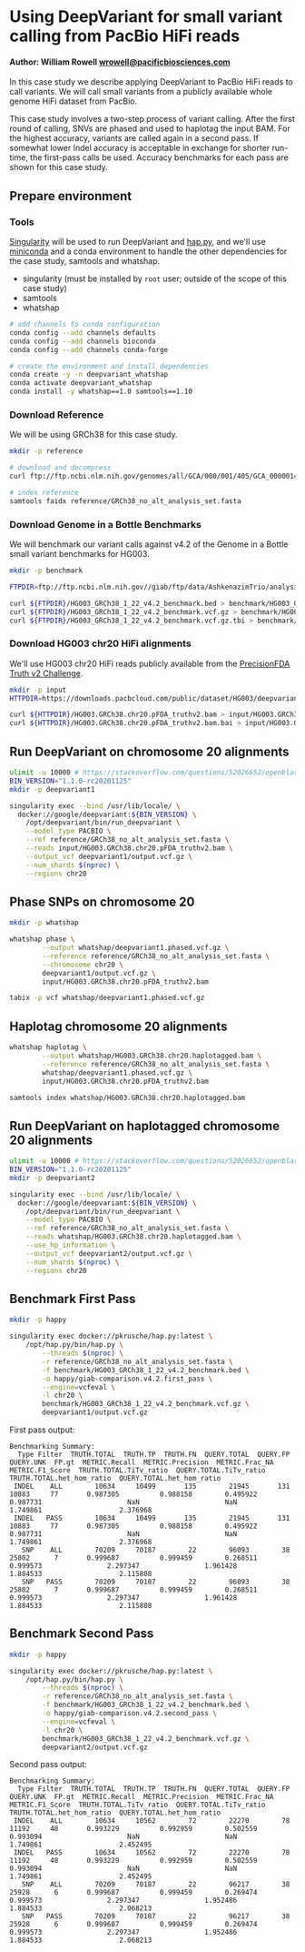 # Using DeepVariant for small variant calling from PacBio HiFi reads

#### Author: William Rowell <wrowell@pacificbiosciences.com>

In this case study we describe applying DeepVariant to PacBio HiFi reads to call
variants. We will call small variants from a publicly available whole genome
HiFi dataset from PacBio.

This case study involves a two-step process of variant calling. After the first
round of calling, SNVs are phased and used to haplotag the input BAM. For
the highest accuracy, variants are called again in a second pass. If somewhat
lower Indel accuracy is acceptable in exchange for shorter run-time, the
first-pass calls be used. Accuracy benchmarks for each pass are shown for this
case study.


## Prepare environment

### Tools

[Singularity](https://sylabs.io/docs/) will be used to run DeepVariant and
[hap.py](https://github.com/illumina/hap.py), and we'll use
[miniconda](https://docs.conda.io/en/latest/miniconda.html) and a conda
environment to handle the other dependencies for the case study, samtools and
whatshap.

-   singularity (must be installed by `root` user; outside of the scope of this
    case study)
-   samtools
-   whatshap

```bash
# add channels to conda configuration
conda config --add channels defaults
conda config --add channels bioconda
conda config --add channels conda-forge

# create the environment and install dependencies
conda create -y -n deepvariant_whatshap
conda activate deepvariant_whatshap
conda install -y whatshap==1.0 samtools==1.10
```

### Download Reference

We will be using GRCh38 for this case study.

```bash
mkdir -p reference

# download and decompress
curl ftp://ftp.ncbi.nlm.nih.gov/genomes/all/GCA/000/001/405/GCA_000001405.15_GRCh38/seqs_for_alignment_pipelines.ucsc_ids/GCA_000001405.15_GRCh38_no_alt_analysis_set.fna.gz | gunzip > reference/GRCh38_no_alt_analysis_set.fasta

# index reference
samtools faidx reference/GRCh38_no_alt_analysis_set.fasta
```

### Download Genome in a Bottle Benchmarks

We will benchmark our variant calls against v4.2 of the Genome in a Bottle small
variant benchmarks for HG003.

```bash
mkdir -p benchmark

FTPDIR=ftp://ftp.ncbi.nlm.nih.gov//giab/ftp/data/AshkenazimTrio/analysis/NIST_v4.2_SmallVariantDraftBenchmark_07092020

curl ${FTPDIR}/HG003_GRCh38_1_22_v4.2_benchmark.bed > benchmark/HG003_GRCh38_1_22_v4.2_benchmark.bed
curl ${FTPDIR}/HG003_GRCh38_1_22_v4.2_benchmark.vcf.gz > benchmark/HG003_GRCh38_1_22_v4.2_benchmark.vcf.gz
curl ${FTPDIR}/HG003_GRCh38_1_22_v4.2_benchmark.vcf.gz.tbi > benchmark/HG003_GRCh38_1_22_v4.2_benchmark.vcf.gz.tbi
```

### Download HG003 chr20 HiFi alignments

We'll use HG003 chr20 HiFi reads publicly available from the [PrecisionFDA Truth v2 Challenge](https://precision.fda.gov/challenges/10).

```bash
mkdir -p input
HTTPDIR=https://downloads.pacbcloud.com/public/dataset/HG003/deepvariant-case-study

curl ${HTTPDIR}/HG003.GRCh38.chr20.pFDA_truthv2.bam > input/HG003.GRCh38.chr20.pFDA_truthv2.bam
curl ${HTTPDIR}/HG003.GRCh38.chr20.pFDA_truthv2.bam.bai > input/HG003.GRCh38.chr20.pFDA_truthv2.bam.bai
```

## Run DeepVariant on chromosome 20 alignments

```bash
ulimit -u 10000 # https://stackoverflow.com/questions/52026652/openblas-blas-thread-init-pthread-create-resource-temporarily-unavailable/54746150#54746150
BIN_VERSION="1.1.0-rc20201125"
mkdir -p deepvariant1

singularity exec --bind /usr/lib/locale/ \
  docker://google/deepvariant:${BIN_VERSION} \
    /opt/deepvariant/bin/run_deepvariant \
    --model_type PACBIO \
    --ref reference/GRCh38_no_alt_analysis_set.fasta \
    --reads input/HG003.GRCh38.chr20.pFDA_truthv2.bam \
    --output_vcf deepvariant1/output.vcf.gz \
    --num_shards $(nproc) \
    --regions chr20
```

## Phase SNPs on chromosome 20

```bash
mkdir -p whatshap

whatshap phase \
        --output whatshap/deepvariant1.phased.vcf.gz \
        --reference reference/GRCh38_no_alt_analysis_set.fasta \
        --chromosome chr20 \
        deepvariant1/output.vcf.gz \
        input/HG003.GRCh38.chr20.pFDA_truthv2.bam

tabix -p vcf whatshap/deepvariant1.phased.vcf.gz
```

## Haplotag chromosome 20 alignments

```bash
whatshap haplotag \
        --output whatshap/HG003.GRCh38.chr20.haplotagged.bam \
        --reference reference/GRCh38_no_alt_analysis_set.fasta \
        whatshap/deepvariant1.phased.vcf.gz \
        input/HG003.GRCh38.chr20.pFDA_truthv2.bam

samtools index whatshap/HG003.GRCh38.chr20.haplotagged.bam
```

## Run DeepVariant on haplotagged chromosome 20 alignments

```bash
ulimit -u 10000 # https://stackoverflow.com/questions/52026652/openblas-blas-thread-init-pthread-create-resource-temporarily-unavailable/54746150#54746150
BIN_VERSION="1.1.0-rc20201125"
mkdir -p deepvariant2

singularity exec --bind /usr/lib/locale/ \
  docker://google/deepvariant:${BIN_VERSION} \
    /opt/deepvariant/bin/run_deepvariant \
    --model_type PACBIO \
    --ref reference/GRCh38_no_alt_analysis_set.fasta \
    --reads whatshap/HG003.GRCh38.chr20.haplotagged.bam \
    --use_hp_information \
    --output_vcf deepvariant2/output.vcf.gz \
    --num_shards $(nproc) \
    --regions chr20
```

## Benchmark First Pass

```bash
mkdir -p happy

singularity exec docker://pkrusche/hap.py:latest \
    /opt/hap.py/bin/hap.py \
        --threads $(nproc) \
        -r reference/GRCh38_no_alt_analysis_set.fasta \
        -f benchmark/HG003_GRCh38_1_22_v4.2_benchmark.bed \
        -o happy/giab-comparison.v4.2.first_pass \
        --engine=vcfeval \
        -l chr20 \
        benchmark/HG003_GRCh38_1_22_v4.2_benchmark.vcf.gz \
        deepvariant1/output.vcf.gz
```

First pass output:

```
Benchmarking Summary:
  Type Filter  TRUTH.TOTAL  TRUTH.TP  TRUTH.FN  QUERY.TOTAL  QUERY.FP  QUERY.UNK  FP.gt  METRIC.Recall  METRIC.Precision  METRIC.Frac_NA  METRIC.F1_Score  TRUTH.TOTAL.TiTv_ratio  QUERY.TOTAL.TiTv_ratio  TRUTH.TOTAL.het_hom_ratio  QUERY.TOTAL.het_hom_ratio
 INDEL    ALL        10634     10499       135        21945       131      10883     77       0.987305          0.988158        0.495922         0.987731                     NaN                     NaN                   1.749861                   2.376968
 INDEL   PASS        10634     10499       135        21945       131      10883     77       0.987305          0.988158        0.495922         0.987731                     NaN                     NaN                   1.749861                   2.376968
   SNP    ALL        70209     70187        22        96093        38      25802      7       0.999687          0.999459        0.268511         0.999573                2.297347                1.961428                   1.884533                   2.115808
   SNP   PASS        70209     70187        22        96093        38      25802      7       0.999687          0.999459        0.268511         0.999573                2.297347                1.961428                   1.884533                   2.115808
```

## Benchmark Second Pass

```bash
mkdir -p happy

singularity exec docker://pkrusche/hap.py:latest \
    /opt/hap.py/bin/hap.py \
        --threads $(nproc) \
        -r reference/GRCh38_no_alt_analysis_set.fasta \
        -f benchmark/HG003_GRCh38_1_22_v4.2_benchmark.bed \
        -o happy/giab-comparison.v4.2.second_pass \
        --engine=vcfeval \
        -l chr20 \
        benchmark/HG003_GRCh38_1_22_v4.2_benchmark.vcf.gz \
        deepvariant2/output.vcf.gz
```

Second pass output:

```
Benchmarking Summary:
  Type Filter  TRUTH.TOTAL  TRUTH.TP  TRUTH.FN  QUERY.TOTAL  QUERY.FP  QUERY.UNK  FP.gt  METRIC.Recall  METRIC.Precision  METRIC.Frac_NA  METRIC.F1_Score  TRUTH.TOTAL.TiTv_ratio  QUERY.TOTAL.TiTv_ratio  TRUTH.TOTAL.het_hom_ratio  QUERY.TOTAL.het_hom_ratio
 INDEL    ALL        10634     10562        72        22270        78      11192     48       0.993229          0.992959        0.502559         0.993094                     NaN                     NaN                   1.749861                   2.452495
 INDEL   PASS        10634     10562        72        22270        78      11192     48       0.993229          0.992959        0.502559         0.993094                     NaN                     NaN                   1.749861                   2.452495
   SNP    ALL        70209     70187        22        96217        38      25928      6       0.999687          0.999459        0.269474         0.999573                2.297347                1.952486                   1.884533                   2.068213
   SNP   PASS        70209     70187        22        96217        38      25928      6       0.999687          0.999459        0.269474         0.999573                2.297347                1.952486                   1.884533                   2.068213
```
